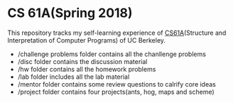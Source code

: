 # CS 61A(Spring 2018)

This repository tracks my self-learning experience of [CS61A](http://inst.eecs.berkeley.edu/~cs61a/sp18/)(Structure and Interpretation of Computer Programs) of UC Berkeley.

- /challenge problems folder contains all the chanllenge problems
- /disc folder contains the discussion material
- /hw folder contains all the homework problems 
- /lab folder includes all the lab material
- /mentor folder contains some review questions to calrify core ideas 
- /project folder contains four projects(ants, hog, maps and scheme)